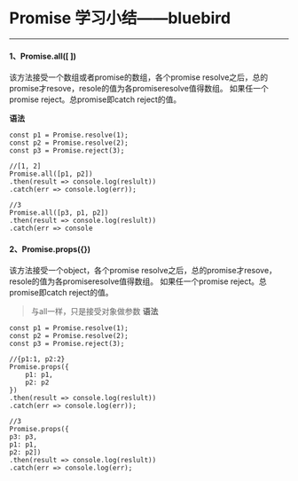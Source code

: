 # Promise 学习小结——bluebird
***

#### 1、Promise.all([ ])
该方法接受一个数组或者promise的数组，各个promise resolve之后，总的promise才resove，resole的值为各promiseresolve值得数组。
如果任一个promise reject。总promise即catch reject的值。

**语法**
```
const p1 = Promise.resolve(1);
const p2 = Promise.resolve(2);
const p3 = Promise.reject(3);

//[1, 2]
Promise.all([p1, p2])
.then(result => console.log(reslult))
.catch(err => console.log(err));

//3
Promise.all([p3, p1, p2])
.then(result => console.log(reslult))
.catch(err => console
```

#### 2、Promise.props({})
该方法接受一个object，各个promise resolve之后，总的promise才resove，resole的值为各promiseresolve值得数组。
如果任一个promise reject。总promise即catch reject的值。
>与all一样，只是接受对象做参数
**语法**
```
const p1 = Promise.resolve(1);
const p2 = Promise.resolve(2);
const p3 = Promise.reject(3);

//{p1:1, p2:2}
Promise.props({
    p1: p1,
    p2: p2
})
.then(result => console.log(reslult))
.catch(err => console.log(err));

//3
Promise.props({
p3: p3, 
p1: p1, 
p2: p2])
.then(result => console.log(reslult))
.catch(err => console.log(err);
```

